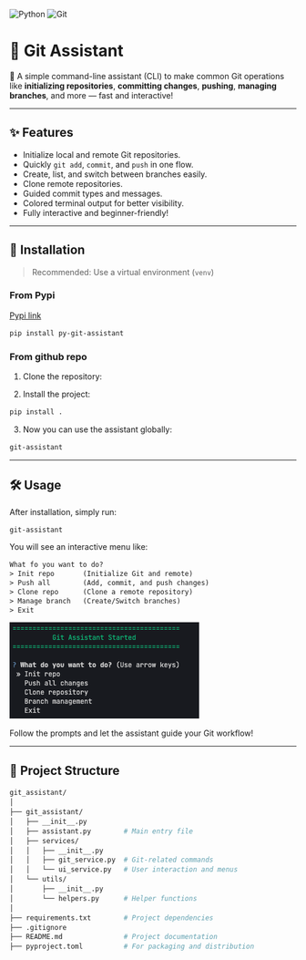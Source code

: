![Python](https://img.shields.io/badge/python-3670A0?style=for-the-badge&logo=python&logoColor=ffdd54) ![Git](https://img.shields.io/badge/git-%23F05033.svg?style=for-the-badge&logo=git&logoColor=white)

# 📜 Git Assistant

🎯 A simple command-line assistant (CLI) to make common Git operations like **initializing repositories**, **committing changes**, **pushing**, **managing branches**, and more — fast and interactive!

---

## ✨ Features

- Initialize local and remote Git repositories.
- Quickly `git add`, `commit`, and `push` in one flow.
- Create, list, and switch between branches easily.
- Clone remote repositories.
- Guided commit types and messages.
- Colored terminal output for better visibility.
- Fully interactive and beginner-friendly!

---

## 🚀 Installation

> Recommended: Use a virtual environment (`venv`)

### From Pypi

[Pypi link](https://pypi.org/project/py-git-assistant/)

```bash
pip install py-git-assistant
```

### From github repo

1. Clone the repository:

2. Install the project:

```bash
pip install .
```

3. Now you can use the assistant globally:

```bash
git-assistant
```

---

## 🛠️ Usage

After installation, simply run:

```bash
git-assistant
```

You will see an interactive menu like:

```text
What fo you want to do?
> Init repo       (Initialize Git and remote)
> Push all        (Add, commit, and push changes)
> Clone repo      (Clone a remote repository)
> Manage branch   (Create/Switch branches)
> Exit
```

![git assistant CLI](assets/py-git-assistant-CLI.png)

Follow the prompts and let the assistant guide your Git workflow!

---

## 📂 Project Structure

```bash
git_assistant/
│
├── git_assistant/
│   ├── __init__.py
│   ├── assistant.py        # Main entry file
│   ├── services/
│   │   ├── __init__.py
│   │   ├── git_service.py  # Git-related commands
│   │   └── ui_service.py   # User interaction and menus
│   └── utils/
│       ├── __init__.py
│       └── helpers.py      # Helper functions
│
├── requirements.txt        # Project dependencies
├── .gitignore
├── README.md               # Project documentation
├── pyproject.toml          # For packaging and distribution

```
